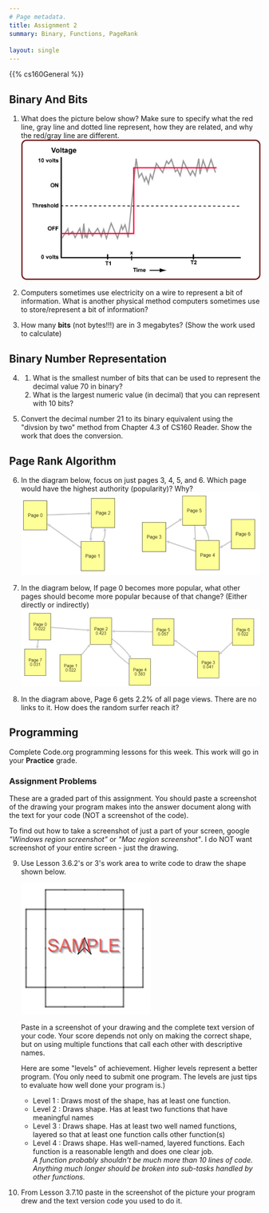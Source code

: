 ```yaml
---
# Page metadata.
title: Assignment 2
summary: Binary, Functions, PageRank

layout: single
---
```


{{% cs160General %}}

## Binary And Bits

1. What does the picture below show? Make sure to specify what the red line, gray line and dotted
line represent, how they are related, and why the red/gray line are different.
    ![Voltage Diagram](voltage_diagram.gif)

2. Computers sometimes use electricity on a wire to represent a bit of information.
What is another physical method computers sometimes use to store/represent a bit of information?

3. How many **bits** (not bytes!!!) are in 3 megabytes? (Show the work used to calculate)

## Binary Number Representation

4. 
    1. What is the smallest number of bits that can be used to represent the decimal value 70 in binary?
    2. What is the largest numeric value (in decimal) that you can represent with 10 bits?

5. Convert the decimal number 21 to its binary equivalent using the "divsion by two" method from
Chapter 4.3 of CS160 Reader.  Show the work that does the conversion.  

## Page Rank Algorithm

6. In the diagram below, focus on just pages 3, 4, 5, and 6. Which page would have
the highest authority (popularity)? Why?
    ![Page Rank Diagram 1](page_rank_fig1.png)
    

1. In the diagram below, If page 0 becomes more popular, what other pages should 
become more popular because of that change? (Either directly or indirectly)
    ![Page Rank Diagram 2](page_rank_fig2.png)

1. In the diagram above, Page 6 gets 2.2% of all page views. There are no links to it. How does
the random surfer reach it?

## Programming

Complete Code.org programming lessons for this week. This work will go in your
**Practice** grade.

### Assignment Problems
These are a graded part of this assignment. You should paste a screenshot of the drawing
your program makes into the answer document along with the text for your code (NOT a
screenshot of the code).

To find out how to take a screenshot of just a part of your screen, google
*"Windows region screenshot"* or *"Mac region screenshot"*.
I do NOT want screenshot of your entire screen - just the drawing.

9. Use Lesson 3.6.2's or 3's work area to write code to draw the shape shown below.

    ![Target Shape](target_shape.png)
    
    Paste in a screenshot of your drawing and the complete text version of your code. Your score depends not
    only on making the correct shape, but on using multiple functions that call each other with
    descriptive names.

    Here are some "levels" of achievement. Higher levels represent a better program. (You only
    need to submit one program. The levels are just tips to evaluate how well done your
    program is.)
    
    * Level 1 : Draws most of the shape, has at least one function.
    * Level 2 : Draws shape. Has at least two functions that have meaningful names
    * Level 3 : Draws shape. Has at least two well named functions, layered so that at least one
    function calls other function(s)
    * Level 4 : Draws shape. Has well-named, layered functions. Each function is a reasonable
    length and does one clear job.  
    *A function probably shouldn't be much more than 10 lines of code. Anything much longer should be broken into sub-tasks handled by other functions.*

10. From Lesson 3.7.10 paste in the screenshot of the picture your program drew and the text version code you used to do it.
